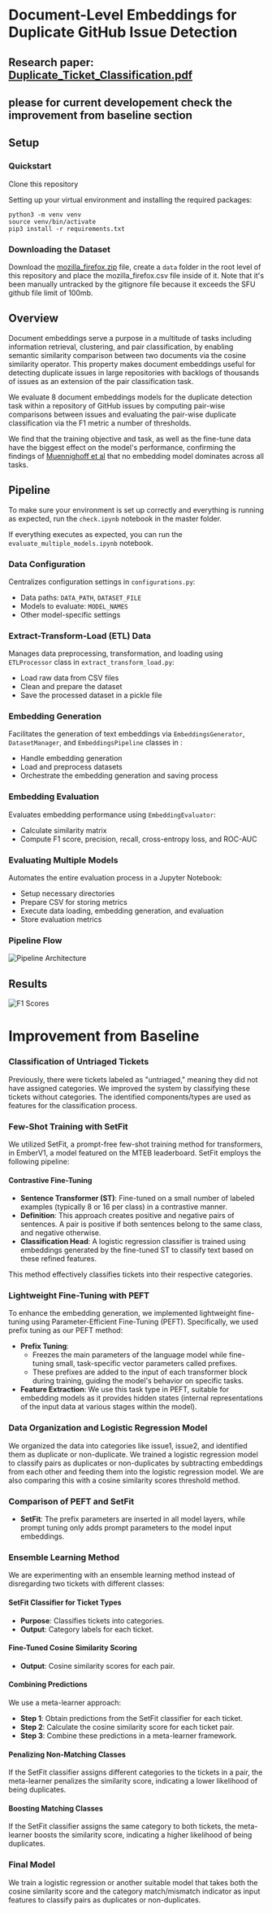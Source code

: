 # Document-Level Embeddings for Duplicate GitHub Issue Detection
## Research paper: [Duplicate_Ticket_Classification.pdf](https://github.com/kianhk6/Duplicate-GitHub-Ticket-Classification/files/15084423/Duplicate_Ticket_Classification.pdf)
## please for current developement check the improvement from baseline section

## Setup
### Quickstart
Clone this repository

Setting up your virtual environment and installing the required packages:

```
python3 -m venv venv
source venv/bin/activate
pip3 install -r requirements.txt 
```
### Downloading the Dataset
Download the [mozilla_firefox.zip](https://github.com/logpai/bughub/tree/master/Firefox) file, create a `data` folder in the root level of this repository and place the mozilla_firefox.csv file inside of it. Note that it's been manually untracked by the gitignore file because it exceeds the SFU github file limit of 100mb. 

## Overview

Document embeddings serve a purpose in a multitude of tasks including information retrieval, clustering, and pair classification, by enabling semantic similarity comparison between two documents via the cosine similarity operator. This property makes document embeddings useful for detecting duplicate issues in large repositories with backlogs of thousands of issues as an extension of the pair classification task. 

We evaluate 8 document embeddings models for the duplicate detection task within a repository of GitHub issues by computing pair-wise comparisons between issues and evaluating the pair-wise duplicate classification via the F1 metric a number of thresholds. 

We find that the training objective and task, as well as the fine-tune data have the biggest effect on the model's performance, confirming the findings of [Muennighoff et al](https://arxiv.org/abs/2210.07316) that no embedding model dominates across all tasks. 

## Pipeline

To make sure your environment is set up correctly and everything is running as expected, run the `check.ipynb` notebook in the master folder.

If everything executes as expected, you can run the `evaluate_multiple_models.ipynb` notebook.

### Data Configuration
Centralizes configuration settings in `configurations.py`:
- Data paths: `DATA_PATH`, `DATASET_FILE`
- Models to evaluate: `MODEL_NAMES`
- Other model-specific settings

### Extract-Transform-Load (ETL) Data
Manages data preprocessing, transformation, and loading using `ETLProcessor` class in `extract_transform_load.py`:
- Load raw data from CSV files
- Clean and prepare the dataset
- Save the processed dataset in a pickle file

### Embedding Generation
Facilitates the generation of text embeddings via `EmbeddingsGenerator`, `DatasetManager`, and `EmbeddingsPipeline` classes in :
- Handle embedding generation
- Load and preprocess datasets
- Orchestrate the embedding generation and saving process

### Embedding Evaluation
Evaluates embedding performance using `EmbeddingEvaluator`:
- Calculate similarity matrix
- Compute F1 score, precision, recall, cross-entropy loss, and ROC-AUC

### Evaluating Multiple Models
Automates the entire evaluation process in a Jupyter Notebook:
- Setup necessary directories
- Prepare CSV for storing metrics
- Execute data loading, embedding generation, and evaluation
- Store evaluation metrics

### Pipeline Flow
![Pipeline Architecture](Model%20Architecture.png)


## Results

![F1 Scores](output.png)

# Improvement from Baseline

### Classification of Untriaged Tickets
Previously, there were tickets labeled as "untriaged," meaning they did not have assigned categories. We improved the system by classifying these tickets without categories. The identified components/types are used as features for the classification process.

### Few-Shot Training with SetFit
We utilized SetFit, a prompt-free few-shot training method for transformers, in EmberV1, a model featured on the MTEB leaderboard. SetFit employs the following pipeline:

#### Contrastive Fine-Tuning
- **Sentence Transformer (ST)**: Fine-tuned on a small number of labeled examples (typically 8 or 16 per class) in a contrastive manner.
- **Definition**: This approach creates positive and negative pairs of sentences. A pair is positive if both sentences belong to the same class, and negative otherwise.
- **Classification Head**: A logistic regression classifier is trained using embeddings generated by the fine-tuned ST to classify text based on these refined features.

This method effectively classifies tickets into their respective categories.

### Lightweight Fine-Tuning with PEFT
To enhance the embedding generation, we implemented lightweight fine-tuning using Parameter-Efficient Fine-Tuning (PEFT). Specifically, we used prefix tuning as our PEFT method:

- **Prefix Tuning**: 
  - Freezes the main parameters of the language model while fine-tuning small, task-specific vector parameters called prefixes.
  - These prefixes are added to the input of each transformer block during training, guiding the model's behavior on specific tasks.
- **Feature Extraction**: We use this task type in PEFT, suitable for embedding models as it provides hidden states (internal representations of the input data at various stages within the model).

### Data Organization and Logistic Regression Model
We organized the data into categories like issue1, issue2, and identified them as duplicate or non-duplicate. We trained a logistic regression model to classify pairs as duplicates or non-duplicates by subtracting embeddings from each other and feeding them into the logistic regression model. We are also comparing this with a cosine similarity scores threshold method.

### Comparison of PEFT and SetFit
- **SetFit**: The prefix parameters are inserted in all model layers, while prompt tuning only adds prompt parameters to the model input embeddings.

### Ensemble Learning Method
We are experimenting with an ensemble learning method instead of disregarding two tickets with different classes:

#### SetFit Classifier for Ticket Types
- **Purpose**: Classifies tickets into categories.
- **Output**: Category labels for each ticket.

#### Fine-Tuned Cosine Similarity Scoring
- **Output**: Cosine similarity scores for each pair.

#### Combining Predictions
We use a meta-learner approach:
- **Step 1**: Obtain predictions from the SetFit classifier for each ticket.
- **Step 2**: Calculate the cosine similarity score for each ticket pair.
- **Step 3**: Combine these predictions in a meta-learner framework.

#### Penalizing Non-Matching Classes
If the SetFit classifier assigns different categories to the tickets in a pair, the meta-learner penalizes the similarity score, indicating a lower likelihood of being duplicates.

#### Boosting Matching Classes
If the SetFit classifier assigns the same category to both tickets, the meta-learner boosts the similarity score, indicating a higher likelihood of being duplicates.

### Final Model
We train a logistic regression or another suitable model that takes both the cosine similarity score and the category match/mismatch indicator as input features to classify pairs as duplicates or non-duplicates.

